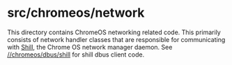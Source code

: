 # src/chromeos/network

This directory contains ChromeOS networking related code. This primarily
consists of network handler classes that are responsible for communicating
with [Shill], the Chrome OS network manager daemon. See
[//chromeos/dbus/shill][1] for shill dbus client code.

[1]: https://source.chromium.org/chromium/chromium/src/+/master:chromeos/dbus/shill/
[Shill]: https://source.chromium.org/chromiumos/chromiumos/codesearch/+/master:src/platform2/shill/
